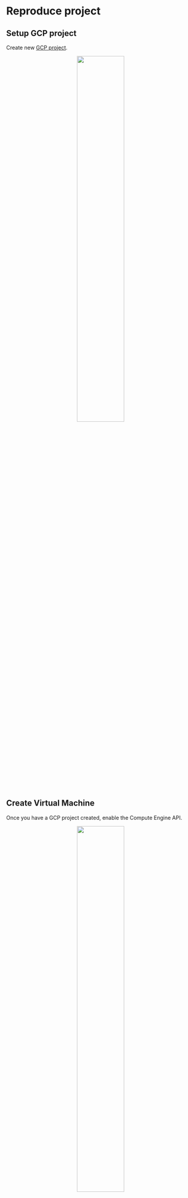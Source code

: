 # Reproduce project
## Setup GCP project
Create new [GCP project](https://console.cloud.google.com/).

<p align="center">
  <img src="https://github.com/jeanpaulrd1/de-zc-final-project/assets/19482586/db359421-a2f1-491d-852b-0ed9ae4b4781" width="50%" align="center"/>
</p>

## Create Virtual Machine
Once you have a GCP project created, enable the Compute Engine API.
<p align="center">
  <img src="https://github.com/jeanpaulrd1/de-zc-final-project/assets/19482586/6b0dad26-bc88-40d0-8310-2706fe92a4f0" width="50%" align="center"/>
</p>

Then go to Compute Engine and create a new instance considering this parameters:
Name: Whatever you want
Region: Closest to you
Machine Type: e2-standard-4 (4 vCPU, 2 cores, 16 GB RAM)
Boot disk: Ubuntu 20.04 LTS Size: 20GB or 30 GB

<p align="center">
  <img src="https://github.com/jeanpaulrd1/de-zc-final-project/assets/19482586/22aac766-b617-4019-ad30-2ebaf97ed039" height="50%" align="center"/>
</p>

<p align="center">
  <img src="https://github.com/jeanpaulrd1/de-zc-final-project/assets/19482586/1c2641af-9ed2-4327-8e05-ab129ed9afc7" height="50%" align="center"/>
</p>

<p align="center">
  <img src="https://github.com/jeanpaulrd1/de-zc-final-project/assets/19482586/e2e74eb7-a3f3-4fae-a4e7-ea098a3003d9" height="50%" align="center"/>
</p>

## Create Service Account
Go to IAM service and then to Service Accounts tab.
<p align="center">
  <img src="https://github.com/jeanpaulrd1/de-zc-final-project/assets/19482586/6540e304-8095-4203-87fa-195c5a9160fe" height="50%" align="center"/>
</p>
Create a service account.
<p align="center">
  <img src="https://github.com/jeanpaulrd1/de-zc-final-project/assets/19482586/ef0e2516-ba0e-41b3-88ca-7bf3aeaba90d" height="50%" align="center"/>
</p>
Grant the following roles to service account:

- Viewer
- Storage Admim
- Storage Object Admin
- BigQuery Admin
<p align="center">
  <img src="https://github.com/jeanpaulrd1/de-zc-final-project/assets/19482586/002f1030-3607-4258-8ff0-465601d13ff8" height="50%" align="center"/>
</p>

Click continue and navigate to the right side three dots and click on manage keys and follow this: Add Key, Create new key, JSON and finally create key, then it will be downloaded on your pc.

<p align="center">
  <img src="https://github.com/jeanpaulrd1/de-zc-final-project/assets/19482586/d40d6095-67ad-43d7-8158-8fc21024e5ad" height="50%" align="center"/>
</p>

## Setup VM SSH Access
Open a terminal in your pc and run the following command:
```bash
ssh-keygen -t rsa -f ~/.ssh/vm-gcp -C jeanpaul -b 2048
```
Once you have key generated, check the pub file content and copy to your clipboard.
Go to Metadata, click Add SSH Key, copy pub file content there and finally save it.
<p align="center">
  <img src="https://github.com/jeanpaulrd1/de-zc-final-project/assets/19482586/a4571b5f-febc-48f4-be03-c3256d29c0a0" height="50%" align="center"/>
</p>

Create a config file into .ssh path and copy the following content:
```bash
Host <VM name>
    HostName <public IP address>
    User <user name defined on your pub file>
    IdentityFile <private key path>
```

## Setup VM
One you have all the configurations done.
1. Connect to VM using following command:
```bash
ssh <VM name>
```
2. Run
```bash
sudo apt-get update
```
3. Clone project repo
```bash
git clone https://github.com/jeanpaulrd1/de-zc-final-project.git
```
4. Make new directory to stored credentials json file that we had previously downloaded.
```bash
mkdir -p .gcp/credentials
```
Move the credentials file we downloaded before.
5. 
6. df
